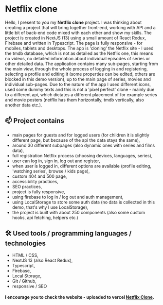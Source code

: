 # Netflix clone

Hello, I present to you my **Netflix clone** project. I was thinking about creating a project that will bring together front-end, working with API and a little bit of back-end code mixed with each other and show my skills. The project is created in NextJS (13) using a small amount of React Redux, Firebase and written in Typescript.
The page is fully responsive - for mobiles, tablets and desktops. The app is 'cloning' the Netflix site - I used the tmdb database, which is not as detailed as the Netflix one, this means no videos, no detailed information about individual episodes of series or other detailed data. The application contains many sub-pages, starting from the main view, through the whole process of logging in and registering, selecting a profile and editing it (some properties can be edited, others are blocked in this demo version), up to the main page of series, movies and individual sub-pages. Due to the nature of the app I used different icons, used some dummy texts and this is not a 'pixel perfect' clone - mainly due to a different api, which dictates a different placement of for example series and movie posters (netflix has them horizontally, tmdb vertically, also another data etc.).

## 📫 Project contains

-   main pages for guests and for logged users (for children it is slightly different page, but because of the api the data stays the same),
-   around 30 different subpages (also dynamic ones with series and films data),
-   full registration Netflix process (choosing devices, languages, series),
-   user can log in, sign in, log out and register,
-   when user is logged in, different options are available (profile editing, 'watching series', browse / kids page),
-   custom 404 and 500 page,
-   accessibility practices,
-   SEO practices,
-   project is fully responsive,
-   using firebase to log in / log out and auth management,
-   using LocalStorage to store some auth data (no data is collected in this demo, that's why I use LocalStorage),
-   the project is built with about 250 components (also some custom hooks, api fetching, helpers etc.)

## 🛠 Used tools / programming languages / technologies

-   HTML / CSS,
-   NextJS 13 (also React Redux),
-   Typescript,
-   Firebase,
-   Local Storage,
-   Git / Github,
-   responsive / SEO

#### I encourage you to check the website - uploaded to vercel [Netflix Clone](https://netflixcloneen.vercel.app/).
